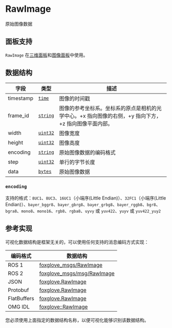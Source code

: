 # RawImage

原始图像数据

## 面板支持

`RawImage` 在[三维面板](../4-panel/2-3d-panel.md)和[图像面板](../4-panel/5-image-panel.md)中使用。

## 数据结构

| 字段      | 类型                                  | 描述                                                                                                  |
| --------- | ------------------------------------- | ----------------------------------------------------------------------------------------------------- |
| timestamp | [`time`](./built-in%20types#time)     | 图像的时间戳                                                                                          |
| frame_id  | [`string`](./built-in%20types#string) | 图像的参考坐标系。坐标系的原点是相机的光学中心。+x 指向图像的右侧，+y 指向下方，+z 指向图像平面内部。 |
| width     | [`uint32`](./built-in%20types#uint32) | 图像宽度                                                                                              |
| height    | [`uint32`](./built-in%20types#uint32) | 图像高度                                                                                              |
| encoding  | [`string`](./built-in%20types#string) | 原始图像数据的编码格式                                                                                |
| step      | [`uint32`](./built-in%20types#uint32) | 单行的字节长度                                                                                        |
| data      | [`bytes`](./built-in%20types#bytes)   | 原始图像数据                                                                                          |

### `encoding`

支持的格式：`8UC1`、`8UC3`、`16UC1`（小端序(Little Endian)）、`32FC1`（小端序(Little Endian)）、`bayer_bggr8`、`bayer_gbrg8`、`bayer_grbg8`、`bayer_rggb8`、`bgr8`、`bgra8`、`mono8`、`mono16`、`rgb8`、`rgba8`、`uyvy` 或 `yuv422`、`yuyv` 或 `yuv422_yuy2`

## 参考实现

可视化数据结构是框架无关的，可以使用任何支持的消息编码方式实现：

| 编码格式    | 数据结构                                                                                                      |
| ----------- | ------------------------------------------------------------------------------------------------------------- |
| ROS 1       | [foxglove_msgs/RawImage](https://github.com/foxglove/foxglove-sdk/blob/main/schemas/ros1/RawImage.msg)        |
| ROS 2       | [foxglove_msgs/msg/RawImage](https://github.com/foxglove/foxglove-sdk/blob/main/schemas/ros2/RawImage.msg)    |
| JSON        | [foxglove.RawImage](https://github.com/foxglove/foxglove-sdk/blob/main/schemas/jsonschema/RawImage.json)      |
| Protobuf    | [foxglove.RawImage](https://github.com/foxglove/foxglove-sdk/blob/main/schemas/proto/foxglove/RawImage.proto) |
| FlatBuffers | [foxglove.RawImage](https://github.com/foxglove/foxglove-sdk/blob/main/schemas/flatbuffer/RawImage.fbs)       |
| OMG IDL     | [foxglove::RawImage](https://github.com/foxglove/foxglove-sdk/blob/main/schemas/omgidl/foxglove/RawImage.idl) |

您必须使用上面指定的数据结构名称，以便可视化能够识别该数据结构。
